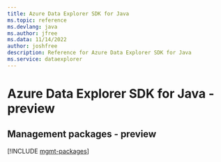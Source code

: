 ```yaml
---
title: Azure Data Explorer SDK for Java
ms.topic: reference
ms.devlang: java
ms.author: jfree
ms.data: 11/14/2022
author: joshfree
description: Reference for Azure Data Explorer SDK for Java
ms.service: dataexplorer
---
```

# Azure Data Explorer SDK for Java - preview

## Management packages - preview
[!INCLUDE [mgmt-packages](data-explorer-mgmt-index.md)]
